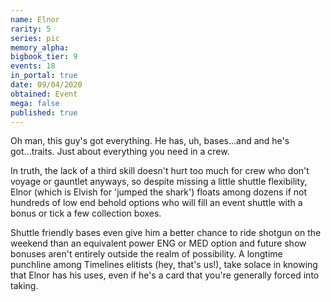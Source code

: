 ```yaml
---
name: Elnor
rarity: 5
series: pic
memory_alpha:
bigbook_tier: 9
events: 18
in_portal: true
date: 09/04/2020
obtained: Event
mega: false
published: true
---
```


Oh man, this guy's got everything. He has, uh, bases...and and he's got...traits. Just about everything you need in a crew. 

In truth, the lack of a third skill doesn't hurt too much for crew who don't voyage or gauntlet anyways, so despite missing a little shuttle flexibility, Elnor (which is Elvish for 'jumped the shark') floats among dozens if not hundreds of low end behold options who will fill an event shuttle with a bonus or tick a few collection boxes.

Shuttle friendly bases even give him a better chance to ride shotgun on the weekend than an equivalent power ENG or MED option and future show bonuses aren't entirely outside the realm of possibility. A longtime punchline among Timelines elitists (hey, that's us!), take solace in knowing that Elnor has his uses, even if he's a card that you're generally forced into taking.

